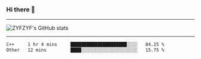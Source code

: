 ### Hi there 👋

-------

<!--

- 🔭 I’m currently working on ...
- 🌱 I’m currently learning Rust
- 👯 I’m looking to collaborate on ...
- 🤔 I’m looking for help with ...
- 💬 Ask me about ...
- 📫 How to reach me: ...
- 😄 Pronouns: ...
- ⚡ Fun fact: ...

-------
-->

![ZYFZYF's GitHub stats](https://github-readme-stats.vercel.app/api?username=ZYFZYF)


-------

<!--START_SECTION:waka-->

```txt
C++     1 hr 4 mins     █████████████████████░░░░   84.25 %
Other   12 mins         ████░░░░░░░░░░░░░░░░░░░░░   15.75 %
```

<!--END_SECTION:waka-->


